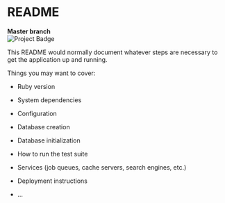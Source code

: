 # README

<strong>Master branch</strong><br />
<img src="https://ci.appveyor.com/api/projects/status/github/abrandao/adminstore?branch=master&svg=true" alt="Project Badge" with="300">

This README would normally document whatever steps are necessary to get the
application up and running.

Things you may want to cover:

* Ruby version

* System dependencies

* Configuration

* Database creation

* Database initialization

* How to run the test suite

* Services (job queues, cache servers, search engines, etc.)

* Deployment instructions

* ...
